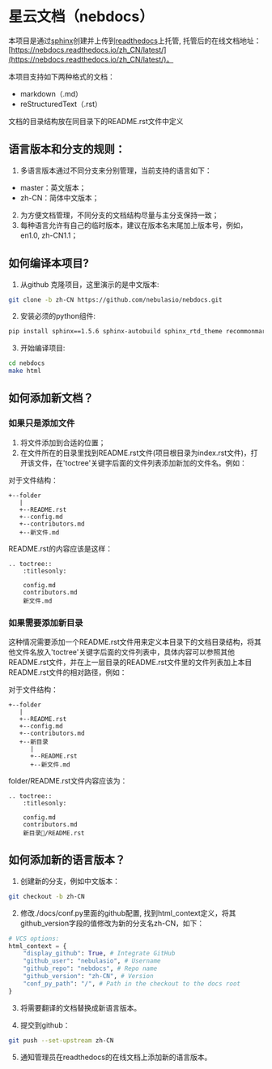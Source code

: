 # 星云文档（nebdocs）

本项目是通过[sphinx](http://www.sphinx-doc.org/en/master/)创建并上传到[readthedocs](https://readthedocs.org/)上托管, 托管后的在线文档地址：[https://nebdocs.readthedocs.io/zh_CN/latest/](https://nebdocs.readthedocs.io/zh_CN/latest/)。

本项目支持如下两种格式的文档：
- markdown（.md）
- reStructuredText（.rst）

文档的目录结构放在同目录下的README.rst文件中定义

## 语言版本和分支的规则：
1. 多语言版本通过不同分支来分别管理，当前支持的语言如下：
- master：英文版本；
- zh-CN：简体中文版本；
2. 为方便文档管理，不同分支的文档结构尽量与主分支保持一致；
3. 每种语言允许有自己的临时版本，建议在版本名末尾加上版本号，例如，en1.0, zh-CN1.1；

## 如何编译本项目?
1. 从github 克隆项目，这里演示的是中文版本:

```bash
git clone -b zh-CN https://github.com/nebulasio/nebdocs.git
```

2. 安装必须的python组件:

```bash
pip install sphinx==1.5.6 sphinx-autobuild sphinx_rtd_theme recommonmark sphinx-markdown-tables
```
3. 开始编译项目:

```bash
cd nebdocs
make html
```

## 如何添加新文档？
### 如果只是添加文件
1. 将文件添加到合适的位置；
2. 在文件所在的目录里找到README.rst文件(项目根目录为index.rst文件)，打开该文件，在'toctree'关键字后面的文件列表添加新加的文件名。例如：

对于文件结构：
```
+--folder
   |
   +--README.rst
   +--config.md
   +--contributors.md
   +--新文件.md
```

README.rst的内容应该是这样：
```
.. toctree::
    :titlesonly:

    config.md
    contributors.md
    新文件.md
```
### 如果需要添加新目录
这种情况需要添加一个README.rst文件用来定义本目录下的文档目录结构，将其他文件名放入'toctree'关键字后面的文件列表中，具体内容可以参照其他README.rst文件，并在上一层目录的README.rst文件里的文件列表加上本目README.rst文件的相对路径，例如：

对于文件结构：
```
+--folder
   |
   +--README.rst
   +--config.md
   +--contributors.md
   +--新目录
      |
      +--README.rst
      +--新文件.md
```
folder/README.rst文件内容应该为：
```
.. toctree::
    :titlesonly:

    config.md
    contributors.md
    新目录/README.rst
```

## 如何添加新的语言版本？
1. 创建新的分支，例如中文版本：
```bash
git checkout -b zh-CN
```
2. 修改./docs/conf.py里面的github配置, 找到html_context定义，将其github_version字段的值修改为新的分支名zh-CN，如下：

```python
# VCS options: 
html_context = {
    "display_github": True, # Integrate GitHub
    "github_user": "nebulasio", # Username
    "github_repo": "nebdocs", # Repo name
    "github_version": "zh-CN", # Version
    "conf_py_path": "/", # Path in the checkout to the docs root
}
```

3. 将需要翻译的文档替换成新语言版本。

4. 提交到github：

```bash
git push --set-upstream zh-CN
```
5. 通知管理员在readthedocs的在线文档上添加新的语言版本。
